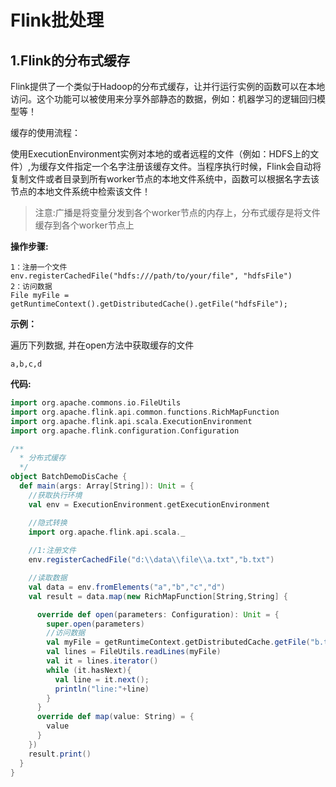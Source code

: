 # Flink批处理

## 1.Flink的分布式缓存

Flink提供了一个类似于Hadoop的分布式缓存，让并行运行实例的函数可以在本地访问。这个功能可以被使用来分享外部静态的数据，例如：机器学习的逻辑回归模型等！

缓存的使用流程：

使用ExecutionEnvironment实例对本地的或者远程的文件（例如：HDFS上的文件）,为缓存文件指定一个名字注册该缓存文件。当程序执行时候，Flink会自动将复制文件或者目录到所有worker节点的本地文件系统中，函数可以根据名字去该节点的本地文件系统中检索该文件！

>   注意:广播是将变量分发到各个worker节点的内存上，分布式缓存是将文件缓存到各个worker节点上

**操作步骤:**

```
1：注册一个文件
env.registerCachedFile("hdfs:///path/to/your/file", "hdfsFile")  
2：访问数据
File myFile = getRuntimeContext().getDistributedCache().getFile("hdfsFile");
```



**示例：**

遍历下列数据, 并在open方法中获取缓存的文件

```
a,b,c,d
```



**代码:**

```scala
import org.apache.commons.io.FileUtils
import org.apache.flink.api.common.functions.RichMapFunction
import org.apache.flink.api.scala.ExecutionEnvironment
import org.apache.flink.configuration.Configuration

/**
  * 分布式缓存
  */
object BatchDemoDisCache { 
  def main(args: Array[String]): Unit = {
    //获取执行环境
    val env = ExecutionEnvironment.getExecutionEnvironment

    //隐式转换
    import org.apache.flink.api.scala._
    
    //1:注册文件
    env.registerCachedFile("d:\\data\\file\\a.txt","b.txt")

    //读取数据
    val data = env.fromElements("a","b","c","d")
    val result = data.map(new RichMapFunction[String,String] {

      override def open(parameters: Configuration): Unit = {
        super.open(parameters)
        //访问数据
        val myFile = getRuntimeContext.getDistributedCache.getFile("b.txt")
        val lines = FileUtils.readLines(myFile)
        val it = lines.iterator()
        while (it.hasNext){
          val line = it.next();
          println("line:"+line)
        }
      }
      override def map(value: String) = {
        value
      }
    })
    result.print()
  }
}
```

